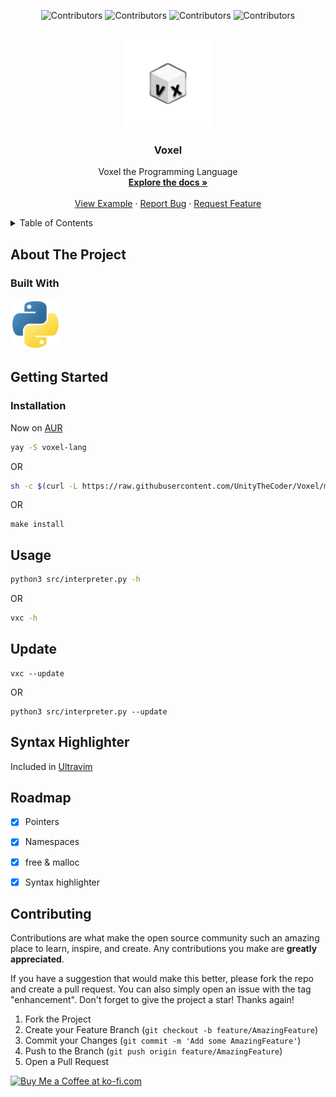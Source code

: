 <a name="readme-top"></a>
<div align="center">

  ![Contributors](https://img.shields.io/github/contributors/UnityTheCoder/Voxel?style=for-the-badge)
  ![Contributors](https://img.shields.io/github/forks/UnityTheCoder/Voxel?style=for-the-badge)
  ![Contributors](https://img.shields.io/github/stars/UnityTheCoder/Voxel?style=for-the-badge)
  ![Contributors](https://img.shields.io/github/issues/UnityTheCoder/Voxel?style=for-the-badge)

</div>

<br />
<div align="center">
  <a href="https://github.com/UnityTheCoder/Voxel-Template">
    <img src="https://github.com/UnityTheCoder/Voxel/blob/main/assets/_logo.png?raw=true" alt="Logo" width="140" height="140">
</a>

<h3 align="center">Voxel</h3>

 <p align="center">
    Voxel the Programming Language
    <br />
    <a href="https://github.com/UnityTheCoder/Voxel/wiki"><strong>Explore the docs »</strong></a>
    <br />
    <br />
    <a href="https://github.com/UnityTheCoder/Voxel/blob/main/examples/main.vx">View Example</a>
    ·
    <a href="https://github.com/UnityTheCoder/Voxel/issues">Report Bug</a>
    ·
    <a href="https://github.com/UnityTheCoder/Voxel/issues">Request Feature</a>
  </p>
</div>



<details>
  <summary>Table of Contents</summary>
  <ol>
    <li>
      <a href="#about-the-project">About The Project</a>
      <ul>
        <li><a href="#built-with">Built With</a></li>
      </ul>
    </li>
    <li>
      <a href="#getting-started">Getting Started</a>
      <ul>
        <li><a href="#installation">Installation</a></li>
        <li><a href="#update">Update</li>
        <li><a href="#usage">Usage</a></li>
      </ul>
    </li>
    <li><a href="#roadmap">Roadmap</a></li>
    <li><a href="#contributing">Contributing</a></li>
  </ol>
</details>




## About The Project

### Built With

<div>
  <img src="https://github.com/UnityTheCoder/Voxel/blob/main/assets/pythonlogo.png?raw=true" width="80" height="80">
</div>






## Getting Started

### Installation

Now on [AUR](https://aur.archlinux.org/packages/voxel-lang)

```bash
yay -S voxel-lang
```
OR
```bash
sh -c $(curl -L https://raw.githubusercontent.com/UnityTheCoder/Voxel/main/assets/install.sh)
```
OR
```
make install
```




## Usage
```bash
python3 src/interpreter.py -h
```
OR
```bash
vxc -h
```

## Update
```
vxc --update
```
OR
```
python3 src/interpreter.py --update
```


## Syntax Highlighter
Included in [Ultravim](https://github.com/xanteraka/Ultravim)


## Roadmap

- [x] Pointers
- [x] Namespaces
- [x] free & malloc
- [x] Syntax highlighter  






## Contributing

Contributions are what make the open source community such an amazing place to learn, inspire, and create. Any contributions you make are **greatly appreciated**.

If you have a suggestion that would make this better, please fork the repo and create a pull request. You can also simply open an issue with the tag "enhancement".
Don't forget to give the project a star! Thanks again!

1. Fork the Project
2. Create your Feature Branch (`git checkout -b feature/AmazingFeature`)
3. Commit your Changes (`git commit -m 'Add some AmazingFeature'`)
4. Push to the Branch (`git push origin feature/AmazingFeature`)
5. Open a Pull Request




<a href='https://ko-fi.com/W7W5FKV9S' target='_blank'><img height='36' style='border:0px;height:36px;' src='https://cdn.ko-fi.com/cdn/kofi2.png?v=3' border='0' alt='Buy Me a Coffee at ko-fi.com' /></a>
